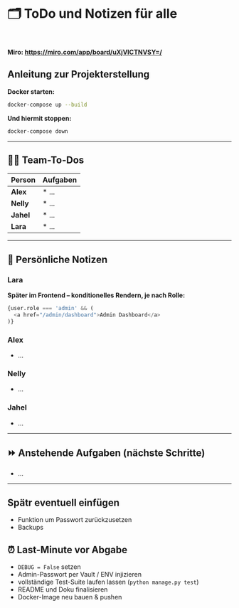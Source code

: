 # 🗂️ ToDo und Notizen für alle
<br>

**Miro: https://miro.com/app/board/uXjVICTNVSY=/**

## Anleitung zur Projekterstellung

**Docker starten:**
```bash
docker-compose up --build
```
**Und hiermit stoppen:**
```bash
docker-compose down
```

---

## 👷‍♂️ Team-To-Dos

| Person | Aufgaben |
|--------|----------|
| **Alex**  | * ... |
| **Nelly** | * ... |
| **Jahel** | * ... |
| **Lara**  | * ... |

---

## 📝 Persönliche Notizen

### Lara
**Später im Frontend – konditionelles Rendern, je nach Rolle:**
```python
{user.role === 'admin' && (
  <a href="/admin/dashboard">Admin Dashboard</a>
)}
```


### Alex
- ...

### Nelly
- ...

### Jahel
- ...

---

## ⏩ Anstehende Aufgaben (nächste Schritte)

- ...

---

## Spätr eventuell einfügen
- Funktion um Passwort zurückzusetzen
- Backups


## ⏰ Last-Minute vor Abgabe

- `DEBUG = False` setzen
- Admin-Passwort per Vault / ENV injizieren
- vollständige Test-Suite laufen lassen (`python manage.py test`)
- README und Doku finalisieren
- Docker-Image neu bauen & pushen


